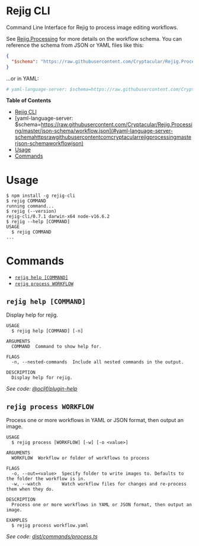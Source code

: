 # Rejig CLI

Command Line Interface for Rejig to process image editing workflows.

See [Rejig.Processing](https://github.com/Cryptacular/Rejig.Processing) for more details on the workflow schema. You can reference the schema from JSON or YAML files like this:

```json
{
  "$schema": "https://raw.githubusercontent.com/Cryptacular/Rejig.Processing/master/json-schema/workflow.json"
}
```

...or in YAML:

```yaml
# yaml-language-server: $schema=https://raw.githubusercontent.com/Cryptacular/Rejig.Processing/master/json-schema/workflow.json
```

**Table of Contents**

<!-- toc -->
* [Rejig CLI](#rejig-cli)
* [yaml-language-server: $schema=https://raw.githubusercontent.com/Cryptacular/Rejig.Processing/master/json-schema/workflow.json](#yaml-language-server-schemahttpsrawgithubusercontentcomcryptacularrejigprocessingmasterjson-schemaworkflowjson)
* [Usage](#usage)
* [Commands](#commands)
<!-- tocstop -->

# Usage

<!-- usage -->
```sh-session
$ npm install -g rejig-cli
$ rejig COMMAND
running command...
$ rejig (--version)
rejig-cli/0.7.1 darwin-x64 node-v16.6.2
$ rejig --help [COMMAND]
USAGE
  $ rejig COMMAND
...
```
<!-- usagestop -->

# Commands

<!-- commands -->
* [`rejig help [COMMAND]`](#rejig-help-command)
* [`rejig process WORKFLOW`](#rejig-process-workflow)

## `rejig help [COMMAND]`

Display help for rejig.

```
USAGE
  $ rejig help [COMMAND] [-n]

ARGUMENTS
  COMMAND  Command to show help for.

FLAGS
  -n, --nested-commands  Include all nested commands in the output.

DESCRIPTION
  Display help for rejig.
```

_See code: [@oclif/plugin-help](https://github.com/oclif/plugin-help/blob/v5.1.18/src/commands/help.ts)_

## `rejig process WORKFLOW`

Process one or more workflows in YAML or JSON format, then output an image.

```
USAGE
  $ rejig process [WORKFLOW] [-w] [-o <value>]

ARGUMENTS
  WORKFLOW  Workflow or folder of workflows to process

FLAGS
  -o, --out=<value>  Specify folder to write images to. Defaults to the folder the workflow is in.
  -w, --watch        Watch workflow files for changes and re-process them when they do.

DESCRIPTION
  Process one or more workflows in YAML or JSON format, then output an image.

EXAMPLES
  $ rejig process workflow.yaml
```

_See code: [dist/commands/process.ts](https://github.com/Cryptacular/Rejig.Cli/blob/v0.7.1/dist/commands/process.ts)_
<!-- commandsstop -->
